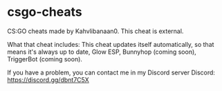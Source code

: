 # csgo-cheats
CS:GO cheats made by Kahvlibanaan0. This cheat is external.

What that cheat includes:
This cheat updates itself automatically, so that means it's always up to date,
Glow ESP,
Bunnyhop (coming soon),
TriggerBot (coming soon).

If you have a problem, you can contact me in my Discord server
Discord: https://discord.gg/dbnt7C5X

